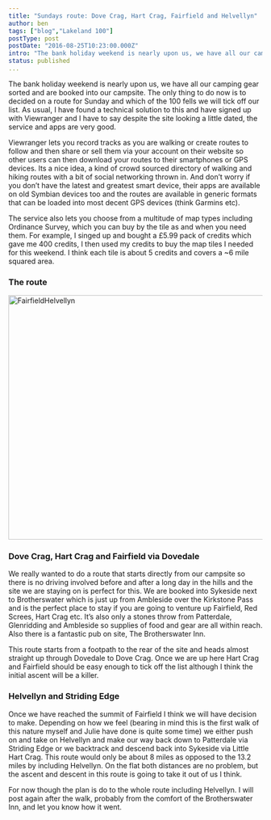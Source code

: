```yaml
---
title: "Sundays route: Dove Crag, Hart Crag, Fairfield and Helvellyn"
author: ben
tags: ["blog","Lakeland 100"]
postType: post
postDate: "2016-08-25T10:23:00.000Z"
intro: "The bank holiday weekend is nearly upon us, we have all our camping gear sorted and are booked into our campsite. The only thing to do now is to decided on a route for Sunday and which of the 100 fells we will tick off our list."
status: published
... 
```


The bank holiday weekend is nearly upon us, we have all our camping gear sorted and are booked into our campsite. The only thing to do now is to decided on a route for Sunday and which of the 100 fells we will tick off our list. As usual, I have found a technical solution to this and have signed up with Viewranger and I have to say despite the site looking a little dated, the service and apps are very good.

Viewranger lets you record tracks as you are walking or create routes to follow and  then share or sell them via your account on their website so other users can then download your routes to their smartphones or GPS devices. Its a nice idea, a kind of crowd sourced directory of walking and hiking routes with a bit of social networking thrown in. And don’t worry if you don’t have the latest and greatest smart device, their apps are available on old Symbian devices too and the routes are available in generic formats that can be loaded into most decent GPS devices (think Garmins etc).

The service also lets you choose from a multitude of map types including Ordinance Survey, which you can buy by the tile as and when you need them. For example, I singed up and bought a £5.99 pack of credits which gave me 400 credits, I then used my credits to buy the map tiles I needed for this weekend. I think each tile is about 5 credits and covers a ~6 mile squared area.

### The route
<a data-flickr-embed="true"  href="https://www.flickr.com/gp/darkbreed/48Bf4L" title="FairfieldHelvellyn"><img src="https://c1.staticflickr.com/3/2936/33041269263_41185aae0a_z.jpg" width="640" height="484" alt="FairfieldHelvellyn"></a><script async src="//embedr.flickr.com/assets/client-code.js" charset="utf-8"></script>

### Dove Crag, Hart Crag and Fairfield via Dovedale

We really wanted to do a route that starts directly from our campsite so there is no driving involved before and after a long day in the hills and the site we are staying on is perfect for this. We are booked into Sykeside next to Brotherswater which is just up from Ambleside over the Kirkstone Pass and is the perfect place to stay if you are going to venture up Fairfield, Red Screes, Hart Crag etc. It’s also only a stones throw from Patterdale, Glenridding and Ambleside so supplies of food and gear are all within reach. Also there is a fantastic pub on site, The Brotherswater Inn.

This route starts from a footpath to the rear of the site and heads almost straight up through Dovedale to Dove Crag. Once we are up here Hart Crag and Fairfield should be easy enough to tick off the list although I think the initial ascent will be a killer.

### Helvellyn and Striding Edge

Once we have reached the summit of Fairfield I think we will have decision to make. Depending on how we feel (bearing in mind this is the first walk of this nature myself and Julie have done is quite some time) we either push on and take on Helvellyn and make our way back down to Patterdale via Striding Edge or we backtrack and descend back into Sykeside via Little Hart Crag. This route would only be about 8 miles as opposed to the 13.2 miles by including Helvellyn. On the flat both distances are no problem, but the ascent and descent in this route is going to take it out of us I think.

For now though the plan is do to the whole route including Helvellyn. I will post again after the walk, probably from the comfort of the Brotherswater Inn, and let you know how it went.
